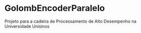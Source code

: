 GolombEncoderParalelo
=====================

Projeto para a cadeira de Processamento de Alto Desempenho na Universidade Unisinos
